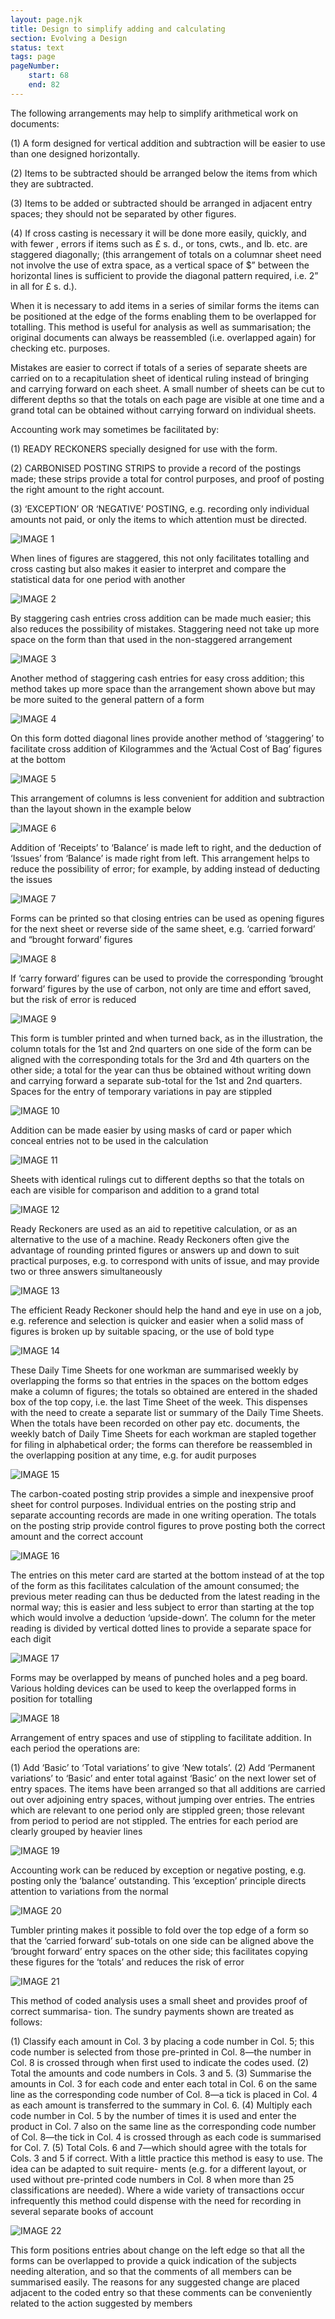 ```yaml
---
layout: page.njk
title: Design to simplify adding and calculating
section: Evolving a Design
status: text
tags: page
pageNumber:
    start: 68
    end: 82
---
```


The following arrangements may help to simplify arithmetical work on documents:

(1) A form designed for vertical addition and subtraction will be easier to use than
one designed horizontally.

(2) Items to be subtracted should be arranged below the items from which they are
subtracted.

(3) Items to be added or subtracted should be arranged in adjacent entry spaces;
they should not be separated by other figures.

(4) If cross casting is necessary it will be done more easily, quickly, and with fewer ,
errors if items such as £ s. d., or tons, cwts., and lb. etc. are staggered diagonally;
(this arrangement of totals on a columnar sheet need not involve the use of extra space,
as a vertical space of $” between the horizontal lines is sufficient to provide the diagonal
pattern required, i.e. 2” in all for £ s. d.).

When it is necessary to add items in a series of similar forms the items can be
positioned at the edge of the forms enabling them to be overlapped for totalling. This
method is useful for analysis as well as summarisation; the original documents can
always be reassembled (i.e. overlapped again) for checking etc. purposes.

Mistakes are easier to correct if totals of a series of separate sheets are carried on to
a recapitulation sheet of identical ruling instead of bringing and carrying forward on
each sheet. A small number of sheets can be cut to different depths so that the totals
on each page are visible at one time and a grand total can be obtained without carrying
forward on individual sheets.

Accounting work may sometimes be facilitated by:

(1) READY RECKONERS specially designed for use with the form.

(2) CARBONISED POSTING STRIPS to provide a record of the postings made; these
strips provide a total for control purposes, and proof of posting the right amount to
the right account.

(3) ‘EXCEPTION’ OR ‘NEGATIVE’ POSTING, e.g. recording only individual
amounts not paid, or only the items to which attention must be directed.

![IMAGE 1](https://www.fillmurray.com/g/500/501)

When lines of figures are staggered, this not only facilitates totalling and cross casting but
also makes it easier to interpret and compare the statistical data for one period with another

![IMAGE 2](https://www.fillmurray.com/g/500/502)

By staggering cash entries cross addition can be made much easier; this also reduces the
possibility of mistakes. Staggering need not take up more space on the form than that used
in the non-staggered arrangement

![IMAGE 3](https://www.fillmurray.com/g/500/503)

Another method of staggering cash entries for easy cross addition; this method takes up
more space than the arrangement shown above but may be more suited to the general
pattern of a form

![IMAGE 4](https://www.fillmurray.com/g/500/504)

On this form dotted diagonal lines provide another method of ‘staggering’ to facilitate
cross addition of Kilogrammes and the ‘Actual Cost of Bag’ figures at the bottom

![IMAGE 5](https://www.fillmurray.com/g/500/505)


This arrangement of columns is less convenient for addition and subtraction than the
layout shown in the example below

![IMAGE 6](https://www.fillmurray.com/g/500/506)

Addition of ‘Receipts’ to ‘Balance’ is made left to right, and the deduction of ‘Issues’
from ‘Balance’ is made right from left. This arrangement helps to reduce the possibility
of error; for example, by adding instead of deducting the issues

![IMAGE 7](https://www.fillmurray.com/g/500/507)


Forms can be printed so that closing entries can be used as opening figures for the next
sheet or reverse side of the same sheet, e.g. ‘carried forward’ and “brought forward’
figures

![IMAGE 8](https://www.fillmurray.com/g/500/508)

If ‘carry forward’ figures can be used to provide the corresponding ‘brought forward’
figures by the use of carbon, not only are time and effort saved, but the risk of error is
reduced

![IMAGE 9](https://www.fillmurray.com/g/500/509)

This form is tumbler printed and when turned back, as in the illustration, the column
totals for the 1st and 2nd quarters on one side of the form can be aligned with the
corresponding totals for the 3rd and 4th quarters on the other side; a total for the year
can thus be obtained without writing down and carrying forward a separate sub-total for
the 1st and 2nd quarters. Spaces for the entry of temporary variations in pay are stippled

![IMAGE 10](https://www.fillmurray.com/500/510)

Addition can be made easier by using masks of card or paper which conceal entries not
to be used in the calculation

![IMAGE 11](https://www.fillmurray.com/500/511)

Sheets with identical rulings cut to different depths so that the totals on each are visible
for comparison and addition to a grand total

![IMAGE 12](https://www.fillmurray.com/500/512)


Ready Reckoners are used as an aid to repetitive calculation, or as an alternative to the use
of a machine. Ready Reckoners often give the advantage of rounding printed figures or
answers up and down to suit practical purposes, e.g. to correspond with units of issue, and
may provide two or three answers simultaneously

![IMAGE 13](https://www.fillmurray.com/500/513)

The efficient Ready Reckoner should help the hand and eye in use on a job, e.g. reference
and selection is quicker and easier when a solid mass of figures is broken up by suitable
spacing, or the use of bold type

![IMAGE 14](https://www.fillmurray.com/500/514)

These Daily Time Sheets for one workman are summarised weekly by overlapping the
forms so that entries in the spaces on the bottom edges make a column of figures; the
totals so obtained are entered in the shaded box of the top copy, i.e. the last Time Sheet
of the week. This dispenses with the need to create a separate list or summary of the
Daily Time Sheets. When the totals have been recorded on other pay etc. documents, the
weekly batch of Daily Time Sheets for each workman are stapled together for filing in
alphabetical order; the forms can therefore be reassembled in the overlapping position at
any time, e.g. for audit purposes

![IMAGE 15](https://www.fillmurray.com/500/515)

The carbon-coated posting strip provides a simple and inexpensive proof sheet for control
purposes. Individual entries on the posting strip and separate accounting records are
made in one writing operation. The totals on the posting strip provide control figures to
prove posting both the correct amount and the correct account

![IMAGE 16](https://www.fillmurray.com/500/516)

The entries on this meter card are started at the bottom instead of at the top of the form
as this facilitates calculation of the amount consumed; the previous meter reading can
thus be deducted from the latest reading in the normal way; this is easier and less subject
to error than starting at the top which would involve a deduction ‘upside-down’. The
column for the meter reading is divided by vertical dotted lines to provide a separate space
for each digit

![IMAGE 17](https://www.fillmurray.com/500/517)


Forms may be overlapped by means of punched holes and a peg board. Various holding
devices can be used to keep the overlapped forms in position for totalling

![IMAGE 18](https://www.fillmurray.com/500/518)

Arrangement of entry spaces and use of stippling to facilitate addition. In each period the
operations are:

(1) Add ‘Basic’ to ‘Total variations’ to give ‘New totals’. (2) Add ‘Permanent variations’
to ‘Basic’ and enter total against ‘Basic’ on the next lower set of entry spaces.
The items have been arranged so that all additions are carried out over adjoining entry
spaces, without jumping over entries. The entries which are relevant to one period only
are stippled green; those relevant from period to period are not stippled. The entries for
each period are clearly grouped by heavier lines

![IMAGE 19](https://www.fillmurray.com/500/519)


Accounting work can be reduced by exception or negative posting, e.g. posting only the
‘balance’ outstanding. This ‘exception’ principle directs attention to variations from the
normal

![IMAGE 20](https://www.fillmurray.com/500/520)

Tumbler printing makes it possible to fold over the top edge of a form so that the ‘carried
forward’ sub-totals on one side can be aligned above the ‘brought forward’ entry spaces
on the other side; this facilitates copying these figures for the ‘totals’ and reduces the
risk of error

![IMAGE 21](https://www.fillmurray.com/500/521)


This method of coded analysis uses a small sheet and provides proof of correct summarisa-
tion. The sundry payments shown are treated as follows:

(1) Classify each amount in Col. 3 by placing a code number in Col. 5; this code number
is selected from those pre-printed in Col. 8—the number in Col. 8 is crossed through when
first used to indicate the codes used. (2) Total the amounts and code numbers in Cols. 3 and
5. (3) Summarise the amounts in Col. 3 for each code and enter each total in Col. 6 on the same
line as the corresponding code number of Col. 8—a tick is placed in Col. 4 as each amount is
transferred to the summary in Col. 6. (4) Multiply each code number in Col. 5 by the number
of times it is used and enter the product in Col. 7 also on the same line as the corresponding
code number of Col. 8—the tick in Col. 4 is crossed through as each code is summarised for
Col. 7. (5) Total Cols. 6 and 7—which should agree with the totals for Cols. 3 and 5 if correct.
With a little practice this method is easy to use. The idea can be adapted to suit require-
ments (e.g. for a different layout, or used without pre-printed code numbers in Col. 8
when more than 25 classifications are needed). Where a wide variety of transactions occur
infrequently this method could dispense with the need for recording in several separate
books of account

![IMAGE 22](https://www.fillmurray.com/500/522)

This form positions entries about change on the left edge so that all the forms can be
overlapped to provide a quick indication of the subjects needing alteration, and so that the
comments of all members can be summarised easily. The reasons for any suggested change
are placed adjacent to the coded entry so that these comments can be conveniently related
to the action suggested by members

